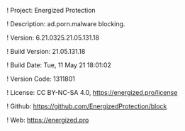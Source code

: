 ! Project: Energized Protection

! Description: ad.porn.malware blocking.

! Version: 6.21.0325.21.05.131.18

! Build Version: 21.05.131.18

! Build Date: Tue, 11 May 21 18:01:02

! Version Code: 1311801

! License: CC BY-NC-SA 4.0, https://energized.pro/license

! Github: https://github.com/EnergizedProtection/block

! Web: https://energized.pro
